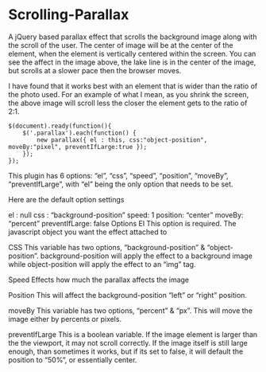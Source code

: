 # Scrolling-Parallax

A jQuery based parallax effect that scrolls the background image along with the scroll of the user. The center of image will be at the center of the element, when the element is vertically centered within the screen. You can see the affect in the image above, the lake line is in the center of the image, but scrolls at a slower pace then the browser moves.

I have found that it works best with an element that is wider than the ratio of the photo used. For an example of what I mean, as you shrink the screen, the above image will scroll less the closer the element gets to the ratio of 2:1.

	$(document).ready(function(){
		$('.parallax').each(function() {
			new parallax({ el : this, css:"object-position", moveBy:"pixel", preventIfLarge:true });
		});
	});

This plugin has 6 options: “el”, “css”, “speed”, “position”, “moveBy”, “preventIfLarge”, with “el” being the only option that needs to be set.

Here are the default option settings

el : null
css : “background-position”
speed: 1
position: “center”
moveBy: “percent”
preventIfLarge: false
Options
El
This option is required. The javascript object you want the effect attached to

CSS
This variable has two options, “background-position” & “object-position”. background-position will apply the effect to a background image while object-position will apply the effect to an “img” tag.

Speed
Effects how much the parallax affects the image

Position
This will affect the background-position “left” or “right” position.

moveBy
This variable has two options, “percent” & “px”. This will move the image either by percents or pixels.

preventIfLarge
This is a boolean variable. If the image element is larger than the the viewport, it may not scroll correctly. If the image itself is still large enough, than sometimes it works, but if its set to false, it will default the position to “50%”, or essentially center.
